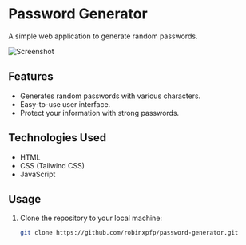 # Password Generator

A simple web application to generate random passwords.

![Screenshot](./screen.png)

## Features

- Generates random passwords with various characters.
- Easy-to-use user interface.
- Protect your information with strong passwords.

## Technologies Used

- HTML
- CSS (Tailwind CSS)
- JavaScript

## Usage

1. Clone the repository to your local machine:

   ```bash
   git clone https://github.com/robinxpfp/password-generator.git
   ```
